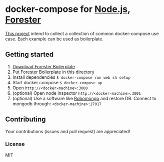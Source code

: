 # docker-compose for [Node.js](https://nodejs.org/), [Forester](http://foresterjs.github.io/forester-docs/)
[This project](https://github.com/chrvadala/docker-compose-examples)
intend to collect a collection of common docker-compose use case.
Each example can be used as boilerplate.

## Getting started

1. [Download Forester Boilerplate](https://github.com/foresterjs/forester-boilerplate/releases/latest)
2. Put Forester Boilerplate in this directory
3. Install dependencies ` $ docker-compose run web sh setup `
4. Start docker compose ` $ docker-compose up `
5. Open `http://<docker-machine>:3000`
6. (optional) Open node inspector `http://<docker-machine>:3001`
7. (optional) Use a software like [Robomongo](http://robomongo.org/)
    and restore DB. Connect to mongodb through: `<docker-machine>:27017`

## Contributing
Your contributions (issues and pull request) are appreciated!

### License
MIT
